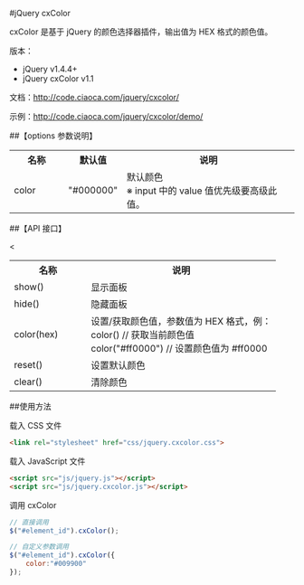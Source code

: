 ﻿#jQuery cxColor

cxColor 是基于 jQuery 的颜色选择器插件，输出值为 HEX 格式的颜色值。

版本：

* jQuery v1.4.4+
* jQuery cxColor v1.1

文档：http://code.ciaoca.com/jquery/cxcolor/

示例：http://code.ciaoca.com/jquery/cxcolor/demo/

##【options 参数说明】

<table>
    <tr>
        <th width="80">名称</th>
        <th width="80">默认值</th>
        <th>说明</th>
    </tr>
    <tr>
        <td>color</td>
        <td>"#000000"</td>
        <td>默认颜色<br>※ input 中的 value 值优先级要高级此值。</td>
    </tr>
</table>

##【API 接口】

<table>
    <tr>
        <th width="120">名称</th>
        <th>说明</th>
    </tr>
    <tr>
        <td>show()</td>
        <td>显示面板</td>
    </tr>
    <tr>
        <td>hide()</td>
        <td>隐藏面板</td>
    </tr>
    <tr>
        <td>color(hex)</td>
        <td>设置/获取颜色值，参数值为 HEX 格式，例：<br>color() // 获取当前颜色值<br>color("#ff0000") // 设置颜色值为 #ff0000</td>
        <<tr>
    <tr>
       <td>reset()</td>
       <td>设置默认颜色</td>
    </tr>
    <tr>
       <td>clear()</td>
       <td>清除颜色</td>
    </tr>
</table>

##使用方法

载入 CSS 文件

```html
<link rel="stylesheet" href="css/jquery.cxcolor.css">
```

载入 JavaScript 文件

```html
<script src="js/jquery.js"></script> 
<script src="js/jquery.cxcolor.js"></script>
```

调用 cxColor
```javascript
// 直接调用
$("#element_id").cxColor();

// 自定义参数调用 
$("#element_id").cxColor({
    color:"#009900"
});
```
